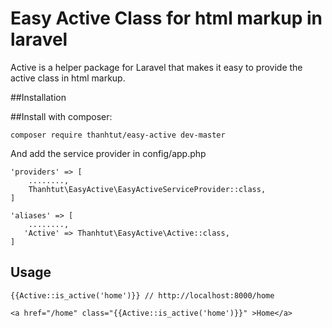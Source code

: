 Easy Active Class for html markup in laravel
==================
Active is a helper package for Laravel that makes it easy to provide the active class in html markup.



##Installation

##Install with composer:
```
composer require thanhtut/easy-active dev-master
```
And add the service provider in config/app.php
```
'providers' => [
    ........,
    Thanhtut\EasyActive\EasyActiveServiceProvider::class,
]
```
```
'aliases' => [
    ........,
   'Active' => Thanhtut\EasyActive\Active::class,
]
```

## Usage
```
{{Active::is_active('home')}} // http://localhost:8000/home
```
```
<a href="/home" class="{{Active::is_active('home')}}" >Home</a>
```
